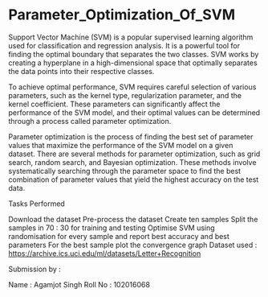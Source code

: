 # Parameter_Optimization_Of_SVM

Support Vector Machine (SVM) is a popular supervised learning algorithm used for classification and regression analysis. It is a powerful tool for finding the optimal boundary that separates the two classes. SVM works by creating a hyperplane in a high-dimensional space that optimally separates the data points into their respective classes.

To achieve optimal performance, SVM requires careful selection of various parameters, such as the kernel type, regularization parameter, and the kernel coefficient. These parameters can significantly affect the performance of the SVM model, and their optimal values can be determined through a process called parameter optimization.

Parameter optimization is the process of finding the best set of parameter values that maximize the performance of the SVM model on a given dataset. There are several methods for parameter optimization, such as grid search, random search, and Bayesian optimization. These methods involve systematically searching through the parameter space to find the best combination of parameter values that yield the highest accuracy on the test data.

Tasks Performed

Download the dataset
Pre-process the dataset
Create ten samples
Split the samples in 70 : 30 for training and testing
Optimise SVM using randomisation for every sample and report best accuracy and best parameters
For the best sample plot the convergence graph
Dataset used : https://archive.ics.uci.edu/ml/datasets/Letter+Recognition

Submission by :

Name : Agamjot Singh 
Roll No : 102016068
